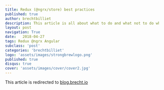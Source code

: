 ```yaml
---
title: Redux (@ngrx/store) best practices
published: true
author: brechtbilliet
description: This article is all about what to do and what not to do when using Redux (@ngrx/store)
layout: post
navigation: True
date:   2018-04-27
tags: Redux @ngrx Angular
subclass: 'post'
categories: 'brechtbilliet'
logo: 'assets/images/strongbrewlogo.png'
published: true
disqus: true
cover: 'assets/images/cover/cover2.jpg'
---
```

This article is redirected to [blog.brecht.io](https://blog.brecht.io)
